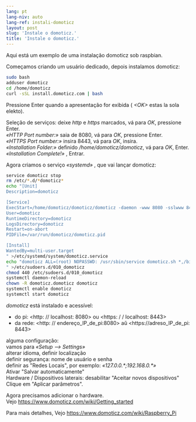 ```yaml
---
lang: pt
lang-niv: auto
lang-ref: instali-domoticz
layout: post
slug: 'Instale o domoticz.'
title: 'Instale o domoticz.'
---
```


Aqui está um exemplo de uma instalação domoticz sob raspbian.

Começamos criando um usuário dedicado, depois instalamos domoticz:
```bash
sudo bash
adduser domoticz
cd /home/domoticz
curl -sSL install.domoticz.com | bash
```
Pressione Enter quando a apresentação for exibida ( _\<OK>_ estas la sola elekto).  
  
  
Seleção de serviços: deixe _http_ e _https_ marcados, vá para _OK_, pressione Enter.  
_«HTTP Port number:»_ saia de 8080, vá para _OK_, pressione Enter.  
_«HTTPS Port number:»_ insira 8443, vá para _OK_, insira.  
_«Installation Folder:»_ definido _/home/domoticz/domoticz_, vá para _OK_, Enter.  
_«Installation Complete!»_  , Entrar.


Agora criamos o serviço _«systemd»_ , que vai lançar domoticz:
```bash
service domoticz stop
rm /etc/*.d/*domoticz*
echo "[Unit]
Description=domoticz

[Service]
ExecStart=/home/domoticz/domoticz/domoticz -daemon -www 8080 -sslwww 8443 -pidfile /var/run/domoticz/domoticz.pid
User=domoticz
RuntimeDirectory=domoticz
LogsDirectory=domoticz
Restart=on-abort
PIDFile=/var/run/domoticz/domoticz.pid

[Install]
WantedBy=multi-user.target
" >/etc/systemd/system/domoticz.service
echo "domoticz ALL=(root) NOPASSWD: /usr/sbin/service domoticz.sh *,/bin/systemctl stop domoticz.service,/bin/systemctl start domoticz.service
" >/etc/sudoers.d/010_domoticz
chmod 440 /etc/sudoers.d/010_domoticz
systemctl daemon-reload
chown -R domoticz.domoticz domoticz
systemctl enable domoticz
systemctl start domoticz
```

_domoticz_ está instalado e acessível:
* do pi: <http: // localhost: 8080> ou <https: / / localhost: 8443>
* da rede: <http: // endereço_IP_de_pi:8080> aŭ <https://adreso_IP_de_pi: 8443>

alguma configuração:  
vamos para _«Setup --> Settings»_  
alterar idioma, definir localização  
definir segurança: nome de usuário e senha  
definir as "Redes Locais", por exemplo: _«127.0.0.\*;192.168.0.*»_  
Ativar "Salvar automaticamente"  
Hardware / Dispositivos laterais: desabilitar "Aceitar novos dispositivos"  
Clique em "Aplicar parâmetros".  

Agora precisamos adicionar o hardware.  
Vejo <https://www.domoticz.com/wiki/Getting_started>


Para mais detalhes,
Vejo <https://www.domoticz.com/wiki/Raspberry_Pi>

